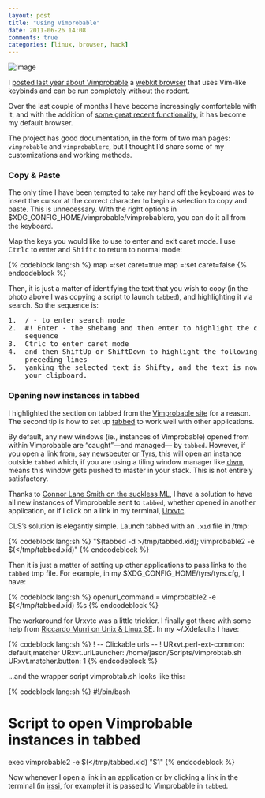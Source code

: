 ```yaml
---
layout: post
title: "Using Vimprobable"
date: 2011-06-26 14:08
comments: true
categories: [linux, browser, hack]
---
```

![image](http://dl.dropbox.com/u/261312/Blog-images/vimprobable2.png)

I [posted last year about Vimprobable](http://jasonwryan.com/blog/2010/10/07/vimprobable/ "Post on using Vimprobable")
a [webkit browser](http://www.webkit.org/ "Webkit site") that uses
Vim-like keybinds and can be run completely without the rodent.

Over the last couple of months I have become increasingly comfortable
with it, and with the addition of 
[some great recent functionality](http://vimprobable.org/pipermail/vimprobable-users/2011-June/000800.html "External handlers patch on ML"),
it has become my default browser.

The project has good documentation, in the form of two man pages:
`vimprobable` and `vimprobablerc`, but I thought I’d share some of my
customizations and working methods.

### Copy &amp; Paste
The only time I have been tempted to take my hand off the keyboard was
to insert the cursor at the correct character to begin a selection to
copy and paste. This is unnecessary. With the right options in
<span class="file">$XDG\_CONFIG\_HOME/vimprobable/vimprobablerc</span>, 
you can do it all from the keyboard.

Map the keys you would like to use to enter and exit caret mode. I use
<kbd>Ctrl</kbd><kbd>c</kbd> to enter and <kbd>Shift</kbd><kbd>c</kbd> to 
return to normal mode:

{% codeblock lang:sh %}
map <C-c>=:set caret=true
map <S-c>=:set caret=false
{% endcodeblock %}

Then, it is just a matter of identifying the text that you wish to copy
(in the photo above I was copying a script to launch `tabbed`), and
highlighting it via search. So the sequence is:

<pre>
1.  <kbd>/</kbd> - to enter search mode
2.  <kbd>#</kbd><kbd>!</kbd> <kbd>Enter</kbd> - the shebang and then enter to highlight the correct
    sequence
3.  <kbd>Ctrl</kbd><kbd>c</kbd> to enter caret mode
4.  and then <kbd>Shift</kbd><kbd>Up</kbd> or <kbd>Shift</kbd><kbd>Down</kbd> to highlight the following or
    preceding lines
5.  yanking the selected text is <kbd>Shift</kbd><kbd>y</kbd>, and the text is now stored in
    your clipboard.
</pre>

### Opening new instances in tabbed
I highlighted the section on tabbed from the 
[Vimprobable site](http://www.vimprobable.org/ "Vimprobable website") for a reason.
The second tip is how to set up
[tabbed](http://tools.suckless.org/tabbed "tabbed on suckless.org") to
work well with other applications.

By default, any new windows (ie., instances of Vimprobable) opened from
within Vimprobable are “caught”—and managed— by `tabbed`. However, if you
open a link from, say
[newsbeuter](http://newsbeuter.org/ "ncurses rss reader") or
[Tyrs](http://tyrs.nicosphere.net/index.html "ncurses twitter/identi.ca client"),
this will open an instance outside `tabbed` which, if you are using a
tiling window manager like
[dwm](http://dwm.suckless.org/ "THE titling wm"), means this window gets
pushed to master in your stack. This is not entirely satisfactory.

Thanks to 
[Connor Lane Smith on the suckless ML](http://lists.suckless.org/dev/1106/8761.html "Tabbed thread on suckless ML"),
I have a solution to have all new instances of Vimprobable sent to
`tabbed`, whether opened in another application, or if I click on a link
in my terminal, [Urxvtc](http://www.rxvt.org/ "Rxvt. org").

CLS’s solution is elegantly simple. Launch tabbed with an `.xid` file in
<psan class="file">/tmp</span>:

{% codeblock lang:sh %}
"$(tabbed -d >/tmp/tabbed.xid); vimprobable2 -e $(</tmp/tabbed.xid)"
{% endcodeblock %}

Then it is just a matter of setting up other applications to pass links
to the `tabbed` <span class="file">tmp</span> file. For example, in my
<span class="file">$XDG\_CONFIG\_HOME/tyrs/tyrs.cfg</span>, I have:

{% codeblock lang:sh %}
openurl_command = vimprobable2 -e $(</tmp/tabbed.xid) %s
{% endcodeblock %}

The workaround for Urxvtc was a little trickier. I finally got there
with some help from 
[Riccardo Murri on Unix & Linux SE](http://unix.stackexchange.com/questions/15550/passing-clicked-links-in-rxvt-to-a-script/15555#15555 "Unix SE answer").
In my <span class="file">~/.Xdefaults</span> I have:
 
{% codeblock lang:sh %}
! -- Clickable urls -- !
URxvt.perl-ext-common: default,matcher
URxvt.urlLauncher: /home/jason/Scripts/vimprobtab.sh
URxvt.matcher.button: 1
{% endcodeblock %}

…and the wrapper script <span class="file">vimprobtab.sh</span> looks like this:
    
{% codeblock lang:sh %}
#!/bin/bash
# Script to open Vimprobable instances in tabbed
exec vimprobable2 -e $(</tmp/tabbed.xid) "$1"
{% endcodeblock %}

Now whenever I open a link in an application or by clicking a link in
the terminal (in [irssi](http://irssi.org/ "IRC client"), for example)
it is passed to Vimprobable in `tabbed`.
